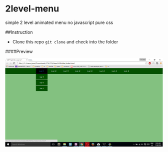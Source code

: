 # 2level-menu


simple 2 level animated menu no javascript pure css

##Instruction

- Clone this repo ```git clone``` and check into the folder 





####Preview

![sass-js-coding-test screenshot](https://github.com/andrzejbajuk79/2level-menu/blob/master/Screenshot%20(16).png?raw=true)

